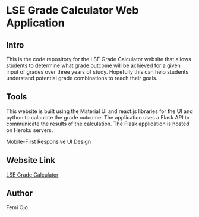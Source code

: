 # LSE Grade Calculator Web Application

## Intro
This is the code repository for the LSE Grade Calculator website that allows students to determine what grade outcome will be achieved for a given input of grades over three years of study. Hopefully this can help students understand potential grade combinations to reach their goals.

## Tools
This website is built using the Material UI and react.js libraries for the UI and python to calculate the grade outcome. The application uses a Flask API to communicate the results of the calculation. The Flask application is hosted on Heroku servers.

Mobile-First Responsive UI Design

## Website Link
[LSE Grade Calculator](https://lsegradecalculator.herokuapp.com/)

## Author
Femi Ojo